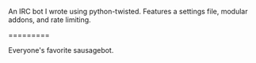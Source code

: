 An IRC bot I wrote using python-twisted.
Features a settings file, modular addons, and rate limiting.

=========

Everyone's favorite sausagebot.
